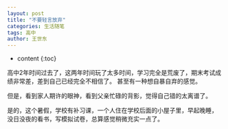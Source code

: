 ```yaml
---
layout: post
title: "不要轻言放弃"
categories: 生活随笔
tags: 高中
author: 王世东
---
```


* content
{:toc}

高中2年时间过去了，这两年时间玩了太多时间，学习完全是荒废了，期末考试成绩非常差，差到自己已经完全不相信了。
甚至有一种想自暴自弃的感觉。

但是，看到家人期许的眼神，看到父亲忙碌的背影，觉得自己错的太离谱了。

是的，这个暑假，学校有补习课，一个人住在学校后面的小屋子里，早起晚睡，
没日没夜的看书，写模拟试卷，总算感觉稍微充实一点了。


